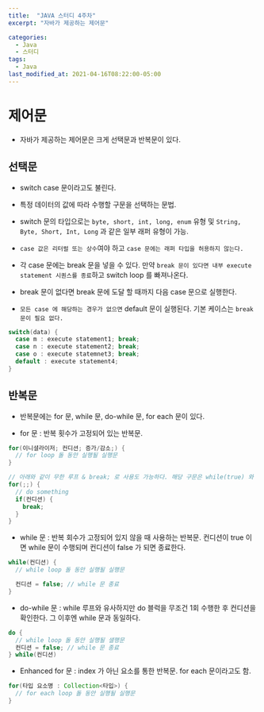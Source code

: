 ```yaml
---
title:  "JAVA 스터디 4주차"
excerpt: "자바가 제공하는 제어문"

categories:
  - Java
  - 스터디
tags:
  - Java
last_modified_at: 2021-04-16T08:22:00-05:00
---
```


# 제어문

- 자바가 제공하는 제어문은 크게 선택문과 반복문이 있다.


## 선택문

- switch case 문이라고도 불린다.

- 특정 데이터의 값에 따라 수행할 구문을 선택하는 문법.

- switch 문의 타입으로는 `byte, short, int, long, enum` 유형 및 `String, Byte, Short, Int, Long` 과 같은 일부 래퍼 유형이 가능.

- `case 값은 리터럴 또는 상수`여야 하고 `case 문에는 래퍼 타입을 허용하지 않는다.`

- 각 case 문에는 break 문을 넣을 수 있다. 만약 `break 문이 있다면 내부 execute statement 시퀀스를 종료`하고 switch loop 를 빠져나온다.

- break 문이 없다면 break 문에 도달 할 때까지 다음 case 문으로 실행한다.

- `모든 case 에 해당하는 경우가 없으면` default 문이 실행된다. 기본 케이스는 `break 문이 필요 없다.`

```java
switch(data) {
  case m : execute statement1; break;
  case n : execute statement2; break;
  case o : execute statemnet3; break;
  default : execute statement4;
}
```



## 반복문

- 반복문에는 for 문, while 문, do-while 문, for each 문이 있다.

- for 문 : 반복 횟수가 고정되어 있는 반복문. 

```java
for(이니셜라이저; 컨디션; 증가/감소;) {
  // for loop 돌 동안 실행될 실행문
}

// 아래와 같이 무한 루프 & break; 로 사용도 가능하다. 해당 구문은 while(true) 와 같다.
for(;;) {
  // do something
  if(컨디션) {
    break;
  }
}
```

- while 문 : 반복 회수가 고정되어 있지 않을 때 사용하는 반복문. 컨디션이 true 이면 while 문이 수행되며 컨디션이 false 가 되면 종료한다.

```java
while(컨디션) {
  // while loop 돌 동안 실행될 실행문

  컨디션 = false; // while 문 종료
}
```

- do-while 문 : while 루프와 유사하지만 do 블럭을 무조건 1회 수행한 후 컨디션을 확인한다. 그 이후엔 while 문과 동일하다.

```java
do {
  // while loop 돌 동안 실행될 샐행문
  컨디션 = false; // while 문 종료
} while(컨디션)
```

- Enhanced for 문 : index 가 아닌 요소를 통한 반복문. for each 문이라고도 함.

```java
for(타입 요소명 : Collection<타입>) {
  // for each loop 돌 동안 실행될 실행문
}
```

